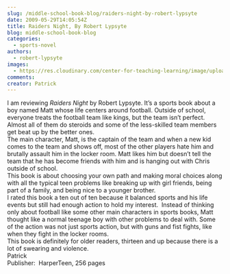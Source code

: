 ```yaml
---
slug: /middle-school-book-blog/raiders-night-by-robert-lypsyte
date: 2009-05-29T14:05:54Z
title: Raiders Night, By Robert Lypsyte
blog: middle-school-book-blog
categories:
  - sports-novel
authors:
  - robert-lypsyte
images:
  - https://res.cloudinary.com/center-for-teaching-learning/image/upload/v1637540815/raidersnight.jpg.jpg
comments:
creator: Patrick
---
```


 I am reviewing <em>Raiders Night</em> by Robert Lypsyte. It’s a sports book about a boy named Matt whose life centers around football. Outside of school, everyone treats the football team like kings, but the team isn’t perfect. Almost all of them do steroids and some of the less-skilled team members get beat up by the better ones.<br />The main character, Matt, is the captain of the team and when a new kid comes to the team and shows off, most of the other players hate him and brutally assault him in the locker room. Matt likes him but doesn’t tell the team that he has become friends with him and is hanging out with Chris outside of school.<br />This book is about choosing your own path and making moral choices along with all the typical teen problems like breaking up with girl friends, being part of a family, and being nice to a younger brother.<br />I rated this book a ten out of ten because it balanced sports and his life events but still had enough action to hold my interest.  Instead of thinking only about football like some other main characters in sports books, Matt thought like a normal teenage boy with other problems to deal with.  Some of the action was not just sports action, but with guns and fist fights, like when they fight in the locker rooms.<br />This book is definitely for older readers, thirteen and up because there is a lot of swearing and violence.<br />Patrick<br />Publisher:  HarperTeen, 256 pages<br />
